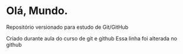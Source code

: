 # Olá, Mundo.
 Repositório versionado para estudo de Git/GitHub

 Criado durante aula do curso de git e github
Essa linha foi alterada no github
